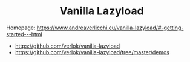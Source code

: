 <h1 align="center"> Vanilla Lazyload</h1>

Homepage: https://www.andreaverlicchi.eu/vanilla-lazyload/#-getting-started---html

- https://github.com/verlok/vanilla-lazyload
- https://github.com/verlok/vanilla-lazyload/tree/master/demos
